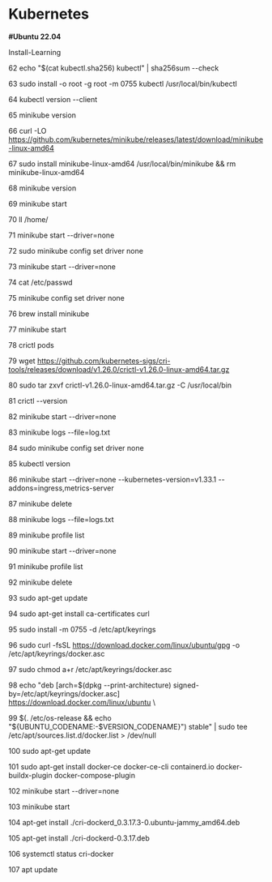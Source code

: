 # Kubernetes
**#Ubuntu 22.04**

Install-Learning

   62  echo "$(cat kubectl.sha256)  kubectl" | sha256sum --check
   
   63  sudo install -o root -g root -m 0755 kubectl /usr/local/bin/kubectl
   
   64  kubectl version --client
   
   65  minikube version
   
   66  curl -LO https://github.com/kubernetes/minikube/releases/latest/download/minikube-linux-amd64
   
   67  sudo install minikube-linux-amd64 /usr/local/bin/minikube && rm minikube-linux-amd64
   
   68  minikube version
   
   69  minikube start
   
   70  ll /home/
   
   71  minikube start --driver=none
   
   72  sudo minikube config set driver none
   
   73  minikube start --driver=none
   
   74  cat /etc/passwd
   
   75  minikube config set driver none
   
   76  brew install minikube
   
   77  minikube start
   
   78  crictl pods
   
   79  wget https://github.com/kubernetes-sigs/cri-tools/releases/download/v1.26.0/crictl-v1.26.0-linux-amd64.tar.gz
   
   80  sudo tar zxvf crictl-v1.26.0-linux-amd64.tar.gz -C /usr/local/bin
   
   81  crictl --version
   
   82  minikube start --driver=none
   
   83  minikube logs --file=log.txt
   
   84  sudo minikube config set driver none
   
   85  kubectl version
   
   86  minikube start --driver=none --kubernetes-version=v1.33.1 --addons=ingress,metrics-server
   
   87  minikube delete
   
   88  minikube logs --file=logs.txt
   
   89  minikube profile list
   
   90  minikube start --driver=none
   
   91  minikube profile list
   
   92  minikube delete
   
   93  sudo apt-get update
   
   94  sudo apt-get install ca-certificates curl
   
   95  sudo install -m 0755 -d /etc/apt/keyrings
   
   96  sudo curl -fsSL https://download.docker.com/linux/ubuntu/gpg -o /etc/apt/keyrings/docker.asc
   
   97  sudo chmod a+r /etc/apt/keyrings/docker.asc
   
   98  echo   "deb [arch=$(dpkg --print-architecture) signed-by=/etc/apt/keyrings/docker.asc] https://download.docker.com/linux/ubuntu \
   
   99    $(. /etc/os-release && echo "${UBUNTU_CODENAME:-$VERSION_CODENAME}") stable" |   sudo tee /etc/apt/sources.list.d/docker.list > /dev/null
   
  100  sudo apt-get update
  
  101  sudo apt-get install docker-ce docker-ce-cli containerd.io docker-buildx-plugin docker-compose-plugin
  
  102  minikube start --driver=none
  
  103  minikube start
  
  104  apt-get install ./cri-dockerd_0.3.17.3-0.ubuntu-jammy_amd64.deb
  
  105  apt-get install ./cri-dockerd-0.3.17.deb
  
  106  systemctl status cri-docker
  
  107  apt update
  
